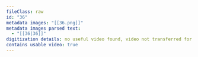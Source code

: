 ```yaml
---
fileClass: raw
id: "36"
metadata images: "[[36.png]]"
metadata images parsed text:
  - "[[36|36]]"
digitization details: no useful video found, video not transferred for parsing
contains usable video: true
---
```

